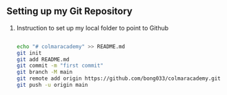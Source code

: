 ## Setting up my Git Repository

1. Instruction to set up my local folder to point to Github

    ```BASH
    
    echo "# colmaracademy" >> README.md  
    git init
    git add README.md
    git commit -m "first commit"
    git branch -M main
    git remote add origin https://github.com/bong033/colmaracademy.git
    git push -u origin main

    ```
